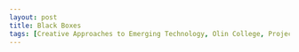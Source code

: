```yaml
---
layout: post
title: Black Boxes
tags: [Creative Approaches to Emerging Technology, Olin College, Project 3, Final Project]
---
```


